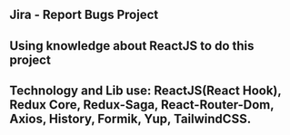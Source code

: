 ## Jira - Report Bugs Project

## Using knowledge about ReactJS to do this project

## Technology and Lib use: ReactJS(React Hook), Redux Core, Redux-Saga, React-Router-Dom, Axios, History, Formik, Yup, TailwindCSS. 